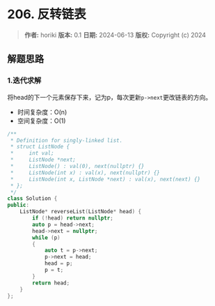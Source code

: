 # 206. 反转链表

> **作者:** horiki
> **版本:** 0.1
> **日期:** 2024-06-13
> **版权:** Copyright (c) 2024

## 解题思路
### 1.迭代求解

将head的下一个元素保存下来，记为p，每次更新`p->next`更改链表的方向。

- 时间复杂度：O(n)
- 空间复杂度：O(1)

```C++
/**
 * Definition for singly-linked list.
 * struct ListNode {
 *     int val;
 *     ListNode *next;
 *     ListNode() : val(0), next(nullptr) {}
 *     ListNode(int x) : val(x), next(nullptr) {}
 *     ListNode(int x, ListNode *next) : val(x), next(next) {}
 * };
 */
class Solution {
public:
    ListNode* reverseList(ListNode* head) {
        if (!head) return nullptr;
        auto p = head->next;
        head->next = nullptr;
        while (p)
        {
            auto t = p->next;
            p->next = head;
            head = p;
            p = t;
        }
        return head;
    }
};
```